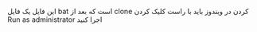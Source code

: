 این فایل یک فایل bat است که بعد از clone کردن در ویندوز باید با راست کلیک کردن Run as administrator اجرا کنید
